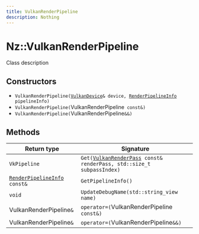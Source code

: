 ```yaml
---
title: VulkanRenderPipeline
description: Nothing
---
```


# Nz::VulkanRenderPipeline

Class description

## Constructors

- `VulkanRenderPipeline(`[`VulkanDevice`](documentation/generated/VulkanRenderer/VulkanDevice.md)`& device, `[`RenderPipelineInfo`](documentation/generated/Renderer/RenderPipelineInfo.md)` pipelineInfo)`
- `VulkanRenderPipeline(`VulkanRenderPipeline` const&)`
- `VulkanRenderPipeline(`VulkanRenderPipeline`&&)`

## Methods

| Return type | Signature |
| ----------- | --------- |
| `VkPipeline` | `Get(`[`VulkanRenderPass`](documentation/generated/VulkanRenderer/VulkanRenderPass.md)` const& renderPass, std::size_t subpassIndex)` |
| [`RenderPipelineInfo`](documentation/generated/Renderer/RenderPipelineInfo.md)` const&` | `GetPipelineInfo()` |
| `void` | `UpdateDebugName(std::string_view name)` |
| VulkanRenderPipeline`&` | `operator=(`VulkanRenderPipeline` const&)` |
| VulkanRenderPipeline`&` | `operator=(`VulkanRenderPipeline`&&)` |

